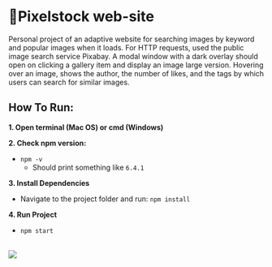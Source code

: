 <h1> 📎Pixelstock web-site</h1>

Personal project of an adaptive website for searching images by keyword and popular images when it loads. For HTTP requests, used the public image search service Pixabay. A modal window with a dark overlay should open on clicking a gallery item and display an image large version. Hovering over an image, shows the author, the number of likes, and the tags by which users can search for similar images.

## How To Run:
**1. Open terminal (Mac OS) or cmd (Windows)**  

**2. Check npm version:**
* `npm -v`
  - Should print something like `6.4.1`

**3. Install Dependencies**
* Navigate to the project folder and run: `npm install`

**4. Run Project**
* `npm start`
 <br>
 <img src="https://res.cloudinary.com/dcjlswtup/image/upload/v1688725147/Screenshot_2023-07-07_at_13.18.28_xakfdf.png">
